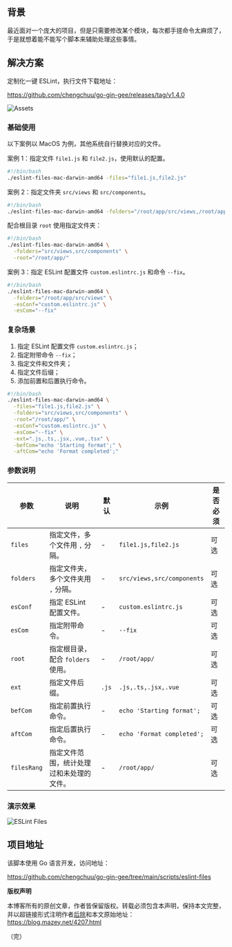 ## 背景

最近面对一个庞大的项目，但是只需要修改某个模块，每次都手搓命令太麻烦了，于是就想着能不能写个脚本来辅助处理这些事情。

## 解决方案

定制化一键 ESLint，执行文件下载地址：

<https://github.com/chengchuu/go-gin-gee/releases/tag/v1.4.0>

![Assets](https://blog.mazey.net/wp-content/uploads/2023/10/assets-Releasev1.4.0-mazeyqian_go-gin-gee.png)

### 基础使用

以下案例以 MacOS 为例，其他系统自行替换对应的文件。

案例 1：指定文件 `file1.js` 和 `file2.js`，使用默认的配置。

```bash
#!/bin/bash
./eslint-files-mac-darwin-amd64 -files="file1.js,file2.js"
```

案例 2：指定文件夹 `src/views` 和 `src/components`。

```bash
#!/bin/bash
./eslint-files-mac-darwin-amd64 -folders="/root/app/src/views,/root/app/src/components"
```

配合根目录 `root` 使用指定文件夹：

```bash
#!/bin/bash
./eslint-files-mac-darwin-amd64 \
  -folders="src/views,src/components" \
  -root="/root/app/"
```

案例 3：指定 ESLint 配置文件 `custom.eslintrc.js` 和命令 `--fix`。

```bash
#!/bin/bash
./eslint-files-mac-darwin-amd64 \
  -folders="/root/app/src/views" \
  -esConf="custom.eslintrc.js" \
  -esCom="--fix"
```

### 复杂场景

1. 指定 ESLint 配置文件 `custom.eslintrc.js`；
2. 指定附带命令 `--fix`；
3. 指定文件和文件夹；
4. 指定文件后缀；
5. 添加前置和后置执行命令。

```bash
#!/bin/bash
./eslint-files-mac-darwin-amd64 \
  -files="file1.js,file2.js" \
  -folders="src/views,src/components" \
  -root="/root/app/" \
  -esConf="custom.eslintrc.js" \
  -esCom="--fix" \
  -ext=".js,.ts,.jsx,.vue,.tsx" \
  -befCom="echo 'Starting format';" \
  -aftCom="echo 'Format completed';"
```

### 参数说明

| 参数 | 说明 | 默认 | 示例 | 是否必须 |
| --- | --- | --- | --- | --- |
| `files` | 指定文件，多个文件用 `,` 分隔。 | - | `file1.js,file2.js` | 可选 |
| `folders` | 指定文件夹，多个文件夹用 `,` 分隔。 | - | `src/views,src/components` | 可选 |
| `esConf` | 指定 ESLint 配置文件。 | - | `custom.eslintrc.js` | 可选 |
| `esCom` | 指定附带命令。 | - | `--fix` | 可选 |
| `root` | 指定根目录，配合 `folders` 使用。 | - | `/root/app/` | 可选 |
| `ext` | 指定文件后缀。 | `.js` | `.js,.ts,.jsx,.vue` | 可选 |
| `befCom` | 指定前置执行命令。 | - | `echo 'Starting format';` | 可选 |
| `aftCom` | 指定后置执行命令。 | - | `echo 'Format completed';` | 可选 |
| `filesRang` | 指定文件范围，统计处理过和未处理的文件。 | - | `/root/app/` | 可选 |

### 演示效果

![ESLint Files](https://blog.mazey.net/wp-content/uploads/2023/10/eslint-Screen-Shot-w601.png)

## 项目地址

该脚本使用 Go 语言开发，访问地址：

<https://github.com/chengchuu/go-gin-gee/tree/main/scripts/eslint-files>

**版权声明**

本博客所有的原创文章，作者皆保留版权。转载必须包含本声明，保持本文完整，并以超链接形式注明作者[后除](https://github.com/chengchuu)和本文原始地址：<https://blog.mazey.net/4207.html>

（完）
